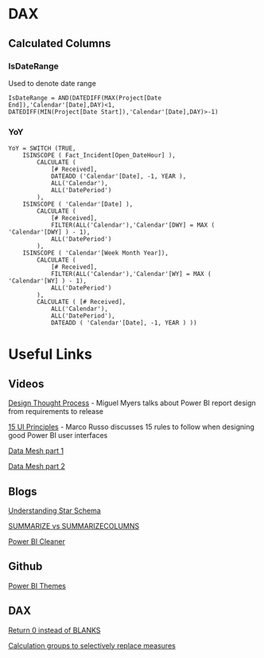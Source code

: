# DAX

## Calculated Columns

### IsDateRange

Used to denote date range


```
IsDateRange = AND(DATEDIFF(MAX(Project[Date End]),'Calendar'[Date],DAY)<1,
DATEDIFF(MIN(Project[Date Start]),'Calendar'[Date],DAY)>-1)
```

### YoY

```
YoY = SWITCH (TRUE,
    ISINSCOPE ( Fact_Incident[Open_DateHour] ),
        CALCULATE (
            [# Received],
            DATEADD ('Calendar'[Date], -1, YEAR ),
            ALL('Calendar'),
            ALL('DatePeriod')
        ),
    ISINSCOPE ( 'Calendar'[Date] ),
        CALCULATE (
            [# Received],
            FILTER(ALL('Calendar'),'Calendar'[DWY] = MAX ( 'Calendar'[DWY] ) - 1),
            ALL('DatePeriod')
        ),
    ISINSCOPE ( 'Calendar'[Week Month Year]),
        CALCULATE (
            [# Received],
            FILTER(ALL('Calendar'),'Calendar'[WY] = MAX ( 'Calendar'[WY] ) - 1),
            ALL('DatePeriod')
        ),
        CALCULATE ( [# Received],
            ALL('Calendar'),
            ALL('DatePeriod'),
            DATEADD ( 'Calendar'[Date], -1, YEAR ) ))
```

# Useful Links

## Videos

[Design Thought Process](https://youtu.be/dhHL0Uo3Wgs) - Miguel Myers talks about Power BI report design from requirements to release

[15 UI Principles](https://youtu.be/-tdkUYrzrio) - Marco Russo discusses 15 rules to follow when designing good Power BI user interfaces

[Data Mesh part 1](https://www.starburst.io/resources/datanova-2021/?submissionGuid=f8acec13-88e4-4772-b76e-f83714e0eaed&wchannelid=d4oyeh306b&wmediaid=1z50qr8fh6)

[Data Mesh part 2](https://www.starburst.io/resources/datanova-2021/?submissionGuid=f8acec13-88e4-4772-b76e-f83714e0eaed&wchannelid=d4oyeh306b&wmediaid=3sb7nbjc7f)

## Blogs

[Understanding Star Schema](https://docs.microsoft.com/en-us/power-bi/guidance/star-schema)

[SUMMARIZE vs SUMMARIZECOLUMNS](https://www.sqlbi.com/articles/introducing-summarizecolumns/)

[Power BI Cleaner](https://www.thebiccountant.com/2021/08/23/power-bi-cleaner-gen2-now-covers-analysis-services-models-as-well/)

## Github

[Power BI Themes](https://github.com/deldersveld/PowerBI-ThemeTemplates)

## DAX

[Return 0 instead of BLANKS](https://www.sqlbi.com/articles/how-to-return-0-instead-of-blank-in-dax/)

[Calculation groups to selectively replace measures](https://www.sqlbi.com/articles/using-calculation-groups-to-selectively-replace-measures-in-dax-expressions/)
